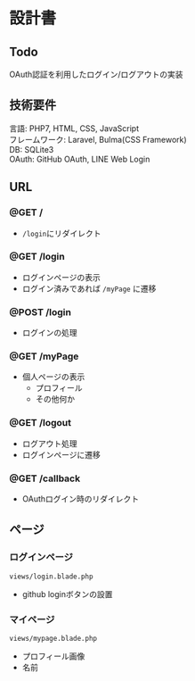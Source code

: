 # 設計書

## Todo
OAuth認証を利用したログイン/ログアウトの実装

## 技術要件
言語: PHP7, HTML, CSS, JavaScript  
フレームワーク: Laravel, Bulma(CSS Framework)  
DB: SQLite3  
OAuth: GitHub OAuth, LINE Web Login


## URL
### @GET /
* `/login`にリダイレクト

### @GET /login
* ログインページの表示
* ログイン済みであれば `/myPage` に遷移

### @POST /login
* ログインの処理

### @GET /myPage
* 個人ページの表示
    * プロフィール
    * その他何か

### @GET /logout
* ログアウト処理
* ログインページに遷移

### @GET /callback
* OAuthログイン時のリダイレクト

## ページ
### ログインページ
`views/login.blade.php`  
* github loginボタンの設置  

### マイページ
`views/mypage.blade.php`  
* プロフィール画像
* 名前

